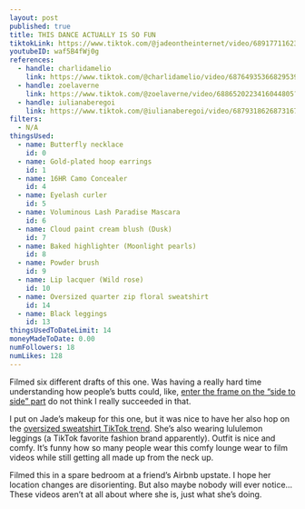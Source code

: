 ```yaml
---
layout: post
published: true
title: THIS DANCE ACTUALLY IS SO FUN
tiktokLink: https://www.tiktok.com/@jadeontheinternet/video/6891771162305531142?sender_device=pc&sender_web_id=6891999718790268421&is_from_webapp=1
youtubeID: waf5B4fWj0g
references:
  - handle: charlidamelio
    link: https://www.tiktok.com/@charlidamelio/video/6876493536682953990?sender_device=pc&sender_web_id=6891999718790268421&is_from_webapp=1
  - handle: zoelaverne
    link: https://www.tiktok.com/@zoelaverne/video/6886520223416044805?sender_device=pc&sender_web_id=6891999718790268421&is_from_webapp=1
  - handle: iulianaberegoi
    link: https://www.tiktok.com/@iulianaberegoi/video/6879318626873167106?sender_device=pc&sender_web_id=6891999718790268421&is_from_webapp=1
filters:
  - N/A
thingsUsed:
  - name: Butterfly necklace
    id: 0
  - name: Gold-plated hoop earrings
    id: 1
  - name: 16HR Camo Concealer
    id: 4
  - name: Eyelash curler
    id: 5
  - name: Voluminous Lash Paradise Mascara
    id: 6
  - name: Cloud paint cream blush (Dusk)
    id: 7
  - name: Baked highlighter (Moonlight pearls)
    id: 8
  - name: Powder brush
    id: 9
  - name: Lip lacquer (Wild rose)
    id: 10
  - name: Oversized quarter zip floral sweatshirt
    id: 14
  - name: Black leggings
    id: 13
thingsUsedToDateLimit: 14
moneyMadeToDate: 0.00
numFollowers: 18
numLikes: 128
---
```


Filmed six different drafts of this one. Was having a really hard time understanding how people’s butts could, like, [enter the frame on the “side to side” part](https://www.tiktok.com/@mikailadancer/video/6877363704157965574?sender_device=pc&sender_web_id=6891999718790268421&is_from_webapp=1) do not think I really succeeded in that.

I put on Jade’s makeup for this one, but it was nice to have her also hop on the [oversized sweatshirt TikTok trend](https://www.shape.com/lifestyle/fashion/oversized-sweatshirt-tiktok). She’s also wearing lululemon leggings (a TikTok favorite fashion brand apparently). Outfit is nice and comfy. It’s funny how so many people wear this comfy lounge wear to film videos while still getting all made up from the neck up.

Filmed this in a spare bedroom at a friend’s Airbnb upstate. I hope her location changes are disorienting. But also maybe nobody will ever notice… These videos aren’t at all about where she is, just what she’s doing.

